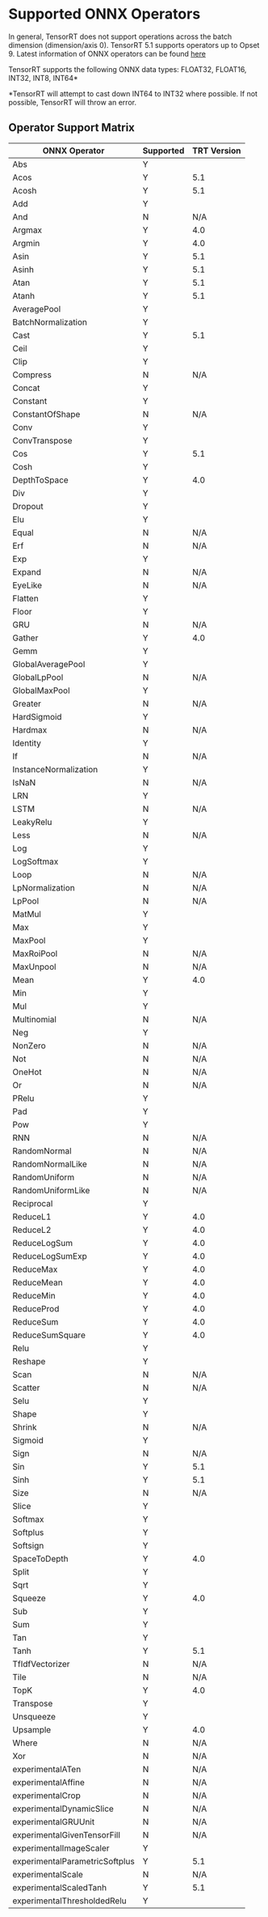 # Supported ONNX Operators

In general, TensorRT does not support operations across the batch dimension (dimension/axis 0). TensorRT 5.1 supports operators up to Opset 9. Latest information of ONNX operators can be found [here](https://github.com/onnx/onnx/blob/master/docs/Operators.md)

TensorRT supports the following ONNX data types: FLOAT32, FLOAT16, INT32, INT8, INT64*

\*TensorRT will attempt to cast down INT64 to INT32 where possible. If not possible, TensorRT will throw an error.

## Operator Support Matrix


| ONNX Operator                  |  Supported   | TRT Version   |
|--------------------------------|--------------|---------------|
| Abs                            | Y            |               |
| Acos                           | Y            | 5.1           |
| Acosh                          | Y            | 5.1           |
| Add                            | Y            |               |
| And                            | N            | N/A           |
| Argmax                         | Y            | 4.0           |
| Argmin                         | Y            | 4.0           |
| Asin                           | Y            | 5.1           |
| Asinh                          | Y            | 5.1           |
| Atan                           | Y            | 5.1           |
| Atanh                          | Y            | 5.1           |
| AveragePool                    | Y            |               |
| BatchNormalization             | Y            |               |
| Cast                           | Y            | 5.1           |
| Ceil                           | Y            |               |
| Clip                           | Y            |               |
| Compress                       | N            | N/A           |
| Concat                         | Y            |               |
| Constant                       | Y            |               |
| ConstantOfShape                | N            | N/A           |
| Conv                           | Y            |               |
| ConvTranspose                  | Y            |               |
| Cos                            | Y            | 5.1           |
| Cosh                           | Y            |               |
| DepthToSpace                   | Y            | 4.0           |
| Div                            | Y            |               |
| Dropout                        | Y            |               |
| Elu                            | Y            |               |
| Equal                          | N            | N/A           |
| Erf                            | N            | N/A           |
| Exp                            | Y            |               |
| Expand                         | N            | N/A           |
| EyeLike                        | N            | N/A           |
| Flatten                        | Y            |               |
| Floor                          | Y            |               |
| GRU                            | N            | N/A           |
| Gather                         | Y            | 4.0           |
| Gemm                           | Y            |               |
| GlobalAveragePool              | Y            |               |
| GlobalLpPool                   | N            | N/A           |
| GlobalMaxPool                  | Y            |               |
| Greater                        | N            | N/A           |
| HardSigmoid                    | Y            |               |
| Hardmax                        | N            | N/A           |
| Identity                       | Y            |               |
| If                             | N            | N/A           |
| InstanceNormalization          | Y            |               |
| IsNaN                          | N            | N/A           |
| LRN                            | Y            |               |
| LSTM                           | N            | N/A           |
| LeakyRelu                      | Y            |               |
| Less                           | N            | N/A           |
| Log                            | Y            |               |
| LogSoftmax                     | Y            |               |
| Loop                           | N            | N/A           |
| LpNormalization                | N            | N/A           |
| LpPool                         | N            | N/A           |
| MatMul                         | Y            |               |
| Max                            | Y            |               |
| MaxPool                        | Y            |               |
| MaxRoiPool                     | N            | N/A           |
| MaxUnpool                      | N            | N/A           |
| Mean                           | Y            | 4.0           |
| Min                            | Y            |               |
| Mul                            | Y            |               |
| Multinomial                    | N            | N/A           |
| Neg                            | Y            |               |
| NonZero                        | N            | N/A           |
| Not                            | N            | N/A           |
| OneHot                         | N            | N/A           |
| Or                             | N            | N/A           |
| PRelu                          | Y            |               |
| Pad                            | Y            |               |
| Pow                            | Y            |               |
| RNN                            | N            | N/A           |
| RandomNormal                   | N            | N/A           |
| RandomNormalLike               | N            | N/A           |
| RandomUniform                  | N            | N/A           |
| RandomUniformLike              | N            | N/A           |
| Reciprocal                     | Y            |               |
| ReduceL1                       | Y            | 4.0           |
| ReduceL2                       | Y            | 4.0           |
| ReduceLogSum                   | Y            | 4.0           |
| ReduceLogSumExp                | Y            | 4.0           |
| ReduceMax                      | Y            | 4.0           |
| ReduceMean                     | Y            | 4.0           |
| ReduceMin                      | Y            | 4.0           |
| ReduceProd                     | Y            | 4.0           |
| ReduceSum                      | Y            | 4.0           |
| ReduceSumSquare                | Y            | 4.0           |
| Relu                           | Y            |               |
| Reshape                        | Y            |               |
| Scan                           | N            | N/A           |
| Scatter                        | N            | N/A           |
| Selu                           | Y            |               |
| Shape                          | Y            |               |
| Shrink                         | N            | N/A           |
| Sigmoid                        | Y            |               |
| Sign                           | N            | N/A           |
| Sin                            | Y            | 5.1           |
| Sinh                           | Y            | 5.1           |
| Size                           | N            | N/A           |
| Slice                          | Y            |               |
| Softmax                        | Y            |               |
| Softplus                       | Y            |               |
| Softsign                       | Y            |               |
| SpaceToDepth                   | Y            | 4.0           |
| Split                          | Y            |               |
| Sqrt                           | Y            |               |
| Squeeze                        | Y            | 4.0           |
| Sub                            | Y            |               |
| Sum                            | Y            |               |
| Tan                            | Y            |               |
| Tanh                           | Y            | 5.1           |
| TfIdfVectorizer                | N            | N/A           |
| Tile                           | N            | N/A           |
| TopK                           | Y            | 4.0           |
| Transpose                      | Y            |               |
| Unsqueeze                      | Y            |               |
| Upsample                       | Y            | 4.0           |
| Where                          | N            | N/A           |
| Xor                            | N            | N/A           |
| experimentalATen               | N            | N/A           |
| experimentalAffine             | N            | N/A           |
| experimentalCrop               | N            | N/A           |
| experimentalDynamicSlice       | N            | N/A           |
| experimentalGRUUnit            | N            | N/A           |
| experimentalGivenTensorFill    | N            | N/A           |
| experimentalImageScaler        | Y            |               |
| experimentalParametricSoftplus | Y            | 5.1           |
| experimentalScale              | N            | N/A           |
| experimentalScaledTanh         | Y            | 5.1           |
| experimentalThresholdedRelu    | Y            |               |
